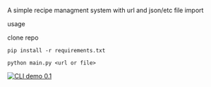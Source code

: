 A simple recipe managment system with url and json/etc file import


usage

clone repo
```
pip install -r requirements.txt
```
```
python main.py <url or file>
```


[![CLI demo 0.1]([https://i.stack.imgur.com/Vp2cE.png)](https://youtu.be/vt5fpE0bzSY](https://www.youtube.com/watch?v=iTtzTHeukME)https://www.youtube.com/watch?v=iTtzTHeukME)
